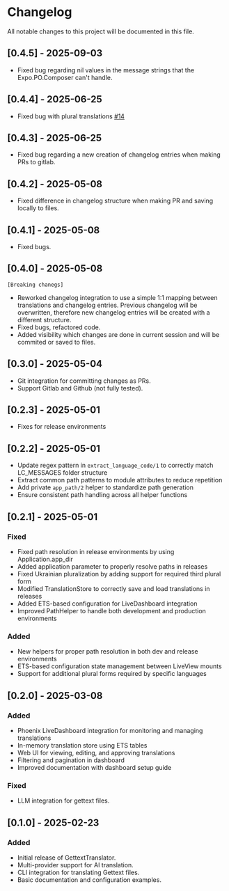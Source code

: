 # Changelog

All notable changes to this project will be documented in this file.

## [0.4.5] - 2025-09-03
- Fixed bug regarding  nil values in the message strings that the Expo.PO.Composer can't handle.

## [0.4.4] - 2025-06-25
- Fixed bug with plural translations [#14](https://github.com/marmend-company/gettext_translator/issues/14)

## [0.4.3] - 2025-06-25
- Fixed bug regarding a new creation of changelog entries when making PRs to gitlab.

## [0.4.2] - 2025-05-08
- Fixed difference in changelog structure when making PR and saving locally to files.

## [0.4.1] - 2025-05-08
- Fixed bugs.

## [0.4.0] - 2025-05-08
    [Breaking chanegs]
- Reworked changelog integration to use a simple 1:1 mapping between translations and changelog entries. Previous changelog will be overwritten, therefore new changelog entries will be created with a different structure.
- Fixed bugs, refactored code.
- Added visibility which changes are done in current session and will be commited or saved to files.

## [0.3.0] - 2025-05-04
- Git integration for committing changes as PRs.
- Support Gitlab and Github (not fully tested).

## [0.2.3] - 2025-05-01
- Fixes for release environments

## [0.2.2] - 2025-05-01
- Update regex pattern in `extract_language_code/1` to correctly match LC_MESSAGES folder structure
- Extract common path patterns to module attributes to reduce repetition
- Add private `app_path/2` helper to standardize path generation
- Ensure consistent path handling across all helper functions

## [0.2.1] - 2025-05-01

### Fixed
- Fixed path resolution in release environments by using Application.app_dir
- Added application parameter to properly resolve paths in releases
- Fixed Ukrainian pluralization by adding support for required third plural form
- Modified TranslationStore to correctly save and load translations in releases
- Added ETS-based configuration for LiveDashboard integration
- Improved PathHelper to handle both development and production environments

### Added
- New helpers for proper path resolution in both dev and release environments
- ETS-based configuration state management between LiveView mounts
- Support for additional plural forms required by specific languages

## [0.2.0] - 2025-03-08
### Added
- Phoenix LiveDashboard integration for monitoring and managing translations
- In-memory translation store using ETS tables
- Web UI for viewing, editing, and approving translations
- Filtering and pagination in dashboard
- Improved documentation with dashboard setup guide

### Fixed
- LLM integration for gettext files.

## [0.1.0] - 2025-02-23
### Added
- Initial release of GettextTranslator.
- Multi-provider support for AI translation.
- CLI integration for translating Gettext files.
- Basic documentation and configuration examples.
